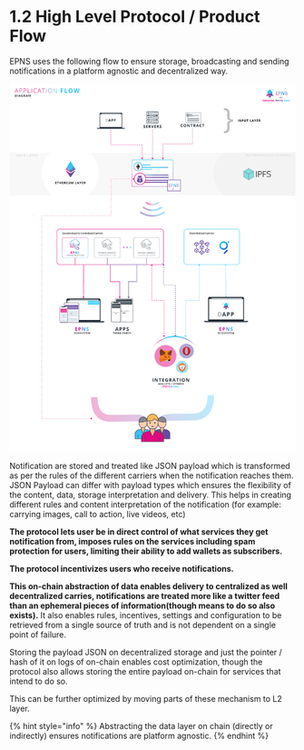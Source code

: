 # 1.2 High Level Protocol / Product Flow

EPNS uses the following flow to ensure storage, broadcasting and sending notifications in a platform agnostic and decentralized way.

![High Level Application Flow of EPNS protocol / product](../../.gitbook/assets/highleveldefi.jpg)

Notification are stored and treated like JSON payload which is transformed as per the rules of the different carriers when the notification reaches them. JSON Payload can differ with payload types which ensures the flexibility of the content, data, storage interpretation and delivery. This helps in creating different rules and content interpretation of the notification \(for example: carrying images, call to action, live videos, etc\)

**The protocol lets user be in direct control of what services they get notification from, imposes rules on the services including spam protection for users, limiting their ability to add wallets as subscribers.**

**The protocol incentivizes users who receive notifications.**

**This on-chain abstraction of data enables delivery to centralized as well decentralized carries, notifications are treated more like a twitter feed than an ephemeral pieces of information\(though means to do so also exists\).** It also enables rules, incentives, settings and configuration to be retrieved from a single source of truth and is not dependent on a single point of failure.

Storing the payload JSON on decentralized storage and just the pointer / hash of it on logs of on-chain enables cost optimization, though the protocol also allows storing the entire payload on-chain for services that intend to do so.

This can be further optimized by moving parts of these mechanism to L2 layer.

{% hint style="info" %}
Abstracting the data layer on chain \(directly or indirectly\) ensures notifications are platform agnostic. 
{% endhint %}

